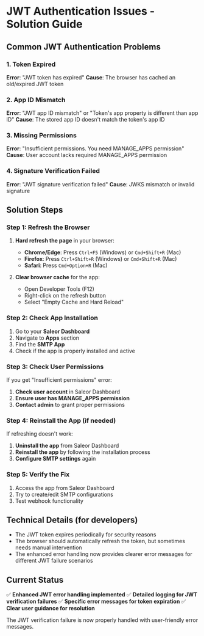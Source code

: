 # JWT Authentication Issues - Solution Guide

## Common JWT Authentication Problems

### 1. Token Expired
**Error**: "JWT token has expired"
**Cause**: The browser has cached an old/expired JWT token

### 2. App ID Mismatch  
**Error**: "JWT app ID mismatch" or "Token's app property is different than app ID"
**Cause**: The stored app ID doesn't match the token's app ID

### 3. Missing Permissions
**Error**: "Insufficient permissions. You need MANAGE_APPS permission"
**Cause**: User account lacks required MANAGE_APPS permission

### 4. Signature Verification Failed
**Error**: "JWT signature verification failed"
**Cause**: JWKS mismatch or invalid signature

## Solution Steps

### Step 1: Refresh the Browser
1. **Hard refresh the page** in your browser:
   - **Chrome/Edge**: Press `Ctrl+F5` (Windows) or `Cmd+Shift+R` (Mac)
   - **Firefox**: Press `Ctrl+Shift+R` (Windows) or `Cmd+Shift+R` (Mac)
   - **Safari**: Press `Cmd+Option+R` (Mac)

2. **Clear browser cache** for the app:
   - Open Developer Tools (F12)
   - Right-click on the refresh button
   - Select "Empty Cache and Hard Reload"

### Step 2: Check App Installation
1. Go to your **Saleor Dashboard**
2. Navigate to **Apps** section
3. Find the **SMTP App** 
4. Check if the app is properly installed and active

### Step 3: Check User Permissions
If you get "Insufficient permissions" error:
1. **Check user account** in Saleor Dashboard
2. **Ensure user has MANAGE_APPS permission**
3. **Contact admin** to grant proper permissions

### Step 4: Reinstall the App (if needed)
If refreshing doesn't work:
1. **Uninstall the app** from Saleor Dashboard
2. **Reinstall the app** by following the installation process
3. **Configure SMTP settings** again

### Step 5: Verify the Fix
1. Access the app from Saleor Dashboard
2. Try to create/edit SMTP configurations
3. Test webhook functionality

## Technical Details (for developers)
- The JWT token expires periodically for security reasons
- The browser should automatically refresh the token, but sometimes needs manual intervention
- The enhanced error handling now provides clearer error messages for different JWT failure scenarios

## Current Status
✅ **Enhanced JWT error handling implemented**
✅ **Detailed logging for JWT verification failures**
✅ **Specific error messages for token expiration**
✅ **Clear user guidance for resolution**

The JWT verification failure is now properly handled with user-friendly error messages.